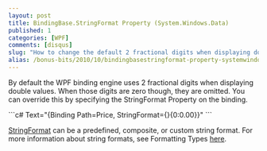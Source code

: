 ```yaml
---
layout: post
title: BindingBase.StringFormat Property (System.Windows.Data)
published: 1
categories: [WPF]
comments: [disqus]
slug: "How to change the default 2 fractional digits when displaying double values in WPF."
alias: /bonus-bits/2010/10/bindingbasestringformat-property-systemwindowsdata.html
---
```

<p>By default the WPF binding engine uses 2 fractional digits when displaying double values. When those digits are zero though, they are omitted. You can override this by specifying the StringFormat Property on the binding.</p>
```c#
Text="{Binding Path=Price, StringFormat={}{0:0.00}}"
```
<p><a href="http://msdn.microsoft.com/en-us/library/system.windows.data.bindingbase.stringformat.aspx">StringFormat</a> can be a predefined, composite, or custom string format. For more information about string formats, see Formatting Types <a href="http://msdn.microsoft.com/en-us/library/26etazsy.aspx">here</a>.</p>

